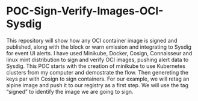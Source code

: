 # POC-Sign-Verify-Images-OCI-Sysdig
This repository will show how any OCI container image is signed and published, along with the block or warn emission and integrating to Sysdig for event UI alerts.
I have used Minikube, Docker, Cosign, Connaisseur and linux mint distribution to sign and verify OCI images, pushing alert data to Sysdig.
This POC starts with the creation of minikube to use Kubernetes clusters from my computer and demostrate the flow.
Then genereting the keys par with Cosign to sign containers.
For our example, we will retag an alpine image and push it to our registry as a first step. We will use the tag “signed” to identify the image we are going to sign.

